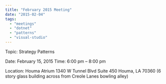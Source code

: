 ```yaml
---
title: "February 2015 Meeting"
date: "2015-02-04"
tags: 
  - "meetings"
  - "dotnet"
  - "patterns"
  - "visual-studio"
---
```


Topic: Strategy Patterns

Date: February 15, 2015 Time: 6:00 pm – 8:00 pm

Location: Houma Atrium 1340 W Tunnel Blvd Suite 450 Houma, LA 70360 (6 story glass building across from Creole Lanes bowling alley)
